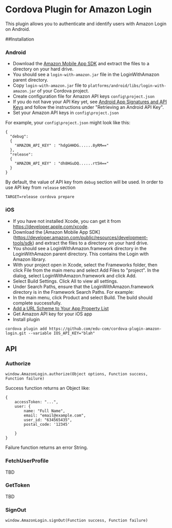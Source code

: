 # Cordova Plugin for Amazon Login

This plugin allows you to authenticate and identify users with Amazon Login on Android. 

##Installation

### Android

- Download the [Amazon Mobile App SDK](https://developer.amazon.com/public/resources/development-tools/sdk)  and extract the files to a directory on your hard drive.
- You should see a `login-with-amazon.jar` file in the LoginWithAmazon parent directory.
- Copy `login-with-amazon.jar` file to `platforms/android/libs/login-with-amazon.jar` of your Cordova project.
- Create configuration file for Amazon API keys `config\project.json`
- If you do not have your API Key yet, see [Android App Signatures and API Keys](https://developer.amazon.com/public/apis/engage/login-with-amazon/docs/register_android.html#Android%20App%20Signatures%20and%20API%20Keys) and follow the instructions under "Retrieving an Android API Key".
- Set your Amazon API keys in `config\project.json`

For example, your `config\project.json` might look like this:

```
{
  "debug":
  {
    "AMAZON_API_KEY" : "hdgGHHDG......8yRM=="
  },
  "release":
  {
    "AMAZON_API_KEY" : "dh8HGuDQ......rt5H=="
  }
}
```

By default, the value of API key from `debug` section will be used.
In order to use API key from `release` section 

```
TARGET=release cordova prepare
```



### iOS

- If you have not installed Xcode, you can get it from https://developer.apple.com/xcode.
- Download the [Amazon Mobile App SDK] (https://developer.amazon.com/public/resources/development-tools/sdk) and extract the files to a directory on your hard drive.
- You should see a LoginWithAmazon.framework directory in the LoginWithAmazon parent directory. This contains the Login with Amazon library.
- With your project open in Xcode, select the Frameworks folder, then click File from the main menu and select Add Files to "project". In the dialog, select LoginWithAmazon.framework and click Add. 
- Select Build Settings. Click All to view all settings.
- Under Search Paths, ensure that the LoginWithAmazon.framework directory is in the Framework Search Paths. For example:
- In the main menu, click Product and select Build. The build should complete successfully.
- [Add a URL Scheme to Your App Property List](https://developer.amazon.com/public/apis/engage/login-with-amazon/docs/create_ios_project.html#add_url_scheme) 
- Get Amazon API key for your iOS app
- Install plugin

```
cordova plugin add https://github.com/edu-com/cordova-plugin-amazon-login.git --variable IOS_API_KEY="blah"
```
## API

### Authorize

`window.AmazonLogin.authorize(Object options, Function success, Function failure)`

Success function returns an Object like:

	{
		accessToken: "...",
		user: {
		    name: "Full Name",
            email: "email@example.com",
            user_id: "634565435",
            postal_code: '12345'

		}
	}

Failure function returns an error String.


### FetchUserProfile

TBD

### GetToken

TBD

### SignOut

`window.AmazonLogin.signOut(Function success, Function failure)`
